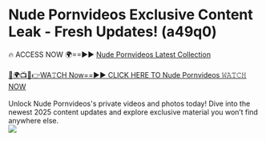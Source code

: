 # Nude Pornvideos Exclusive Content Leak - Fresh Updates! (a49q0)

🔥 ACCESS NOW 🌍==►► <a href="https://tinyurl.com/yc657z5k" rel="nofollow">Nude Pornvideos Latest Collection</a>
<br><br>
[🔴🌍📺📱👉WA𝚃CH Now==►► CLICK HERE TO Nude Pornvideos 𝚆𝙰𝚃𝙲𝙷 NOW](https://tinyurl.com/yc657z5k)
<br><br>
Unlock Nude Pornvideos's private videos and photos today! Dive into the newest 2025 content updates and explore exclusive material you won’t find anywhere else.
<br>
<a href="https://tinyurl.com/yc657z5k" rel="nofollow" data-target="animated-image.originalLink"><img src="https://camo.githubusercontent.com/8a4f000d20f83aca3bf7ec5f350d767afa0574a8a352519fd8cfa583a6f93a33/68747470733a2f2f692e696d6775722e636f6d2f644a486b345a712e676966" data-canonical-src="https://i.imgur.com/dJHk4Zq.gif" style="max-width: 100%; display: inline-block;" data-target="animated-image.originalImage"></a>
<br>
